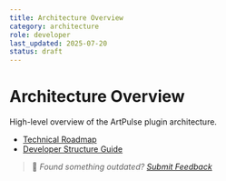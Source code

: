 ```yaml
---
title: Architecture Overview
category: architecture
role: developer
last_updated: 2025-07-20
status: draft
---
```


# Architecture Overview

High-level overview of the ArtPulse plugin architecture.

- [Technical Roadmap](Technical_Roadmap.md)
- [Developer Structure Guide](dev-structure.md)

> 💬 *Found something outdated? [Submit Feedback](../feedback.md)*

